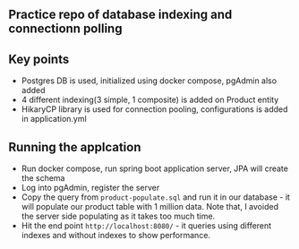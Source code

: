 ## Practice repo of database indexing and connectionn polling

## Key points
- Postgres DB is used, initialized using docker compose, pgAdmin also added
- 4 different indexing(3 simple, 1 composite) is added on Product entity
- HikaryCP library is used for connection pooling, configurations is added in application.yml

## Running the applcation
- Run docker compose, run spring boot application server, JPA will create the schema
- Log into pgAdmin, register the server
- Copy the query from `product-populate.sql` and run it in our database - it will populate our product table with 1 million data. Note that, I avoided the server side populating as it takes too much time.
- Hit the end point `http://localhost:8080/` - it queries using different indexes and without indexes to show performance. 
